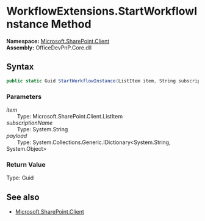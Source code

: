 # WorkflowExtensions.StartWorkflowInstance Method  
  

**Namespace:** [Microsoft.SharePoint.Client](Microsoft.SharePoint.Client.md)  
**Assembly:** OfficeDevPnP.Core.dll  
## Syntax
```C#
public static Guid StartWorkflowInstance(ListItem item, String subscriptionName, IDictionary<String, Object> payload)
```
### Parameters
*item*  
&emsp;&emsp;Type: Microsoft.SharePoint.Client.ListItem  
*subscriptionName*  
&emsp;&emsp;Type: System.String  
*payload*  
&emsp;&emsp;Type: System.Collections.Generic.IDictionary<System.String, System.Object>  
### Return Value
Type: Guid  

## See also
- [Microsoft.SharePoint.Client](Microsoft.SharePoint.Client.md)
